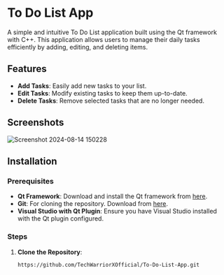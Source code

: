 # To Do List App

A simple and intuitive To Do List application built using the Qt framework with C++. This application allows users to manage their daily tasks efficiently by adding, editing, and deleting items.

## Features

- **Add Tasks**: Easily add new tasks to your list.
- **Edit Tasks**: Modify existing tasks to keep them up-to-date.
- **Delete Tasks**: Remove selected tasks that are no longer needed.

## Screenshots

![Screenshot 2024-08-14 150228](https://github.com/user-attachments/assets/a19faf7c-ef0d-4faa-a709-57cbce0f1b2c)

## Installation

### Prerequisites

- **Qt Framework**: Download and install the Qt framework from [here](https://www.qt.io/download).
- **Git**: For cloning the repository. Download from [here](https://git-scm.com/downloads).
- **Visual Studio with Qt Plugin**: Ensure you have Visual Studio installed with the Qt plugin configured.

### Steps

1. **Clone the Repository**:

   ```bash
   https://github.com/TechWarriorXOfficial/To-Do-List-App.git
   ```
